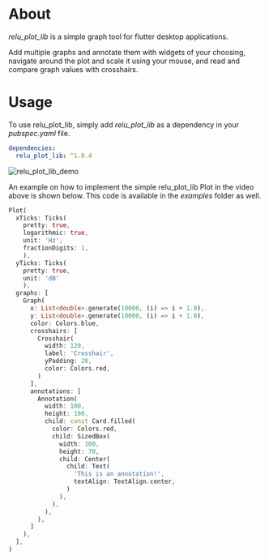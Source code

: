 # About

*relu_plot_lib* is a simple graph tool for flutter desktop applications.

Add multiple graphs and annotate them with widgets of your choosing, navigate around the plot and scale it using your mouse, and read and compare graph values with crosshairs.

# Usage 
To use relu_plot_lib, simply add *relu_plot_lib* as a dependency in your *pubspec.yaml* file.

```yaml
dependencies:
  relu_plot_lib: ^1.0.4
```

![relu_plot_lib_demo](https://github.com/user-attachments/assets/68e43a1f-9d5e-4687-8e16-e4bfd79b57f5)



An example on how to implement the simple relu_plot_lib Plot in the video above is shown below. This code is available in the *examples* folder as well.

```dart
Plot(
  xTicks: Ticks(
    pretty: true, 
    logarithmic: true,
    unit: 'Hz',
    fractionDigits: 1,
    ),
  yTicks: Ticks(
    pretty: true, 
    unit: 'dB'
    ),
  graphs: [
    Graph(
      x: List<double>.generate(10000, (i) => i + 1.0), 
      y: List<double>.generate(10000, (i) => i + 1.0),
      color: Colors.blue,
      crosshairs: [
        Crosshair(
          width: 120,
          label: 'Crosshair', 
          yPadding: 20, 
          color: Colors.red,
        )
      ],
      annotations: [
        Annotation(
          width: 100,
          height: 100,
          child: const Card.filled(
            color: Colors.red,
            child: SizedBox(
              width: 100,
              height: 70,
              child: Center(
                child: Text(
                  'This is an annotation!', 
                  textAlign: TextAlign.center,
                )
              ),
            ),
          ),
        ),
      ]
    ),
  ],
)
```


